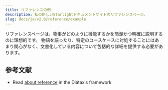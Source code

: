 ```yaml
---
title: リファレンスの例
description: 私の新しいStarlightドキュメントサイトのリファレンスページ。
slug: docs/ja/v2.0/reference/example
---
```


リファレンスページは、物事がどのように機能するかを簡潔かつ明確に説明するのに理想的です。
物語を語ったり、特定のユースケースに対処することにはあまり関心がなく、文書化している内容について包括的な詳細を提供する必要があります。

## 参考文献

* Read [about reference](https://diataxis.fr/reference/) in the Diátaxis framework
